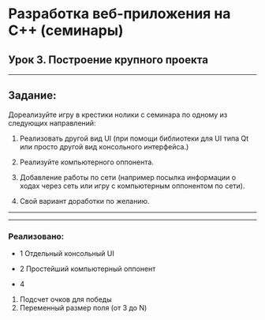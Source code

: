 # Разработка веб-приложения на С++ (семинары)

## Урок 3. Построение крупного проекта
<hr>

## Задание: 

Дореализуйте игру в крестики нолики с семинара по одному из следующих направлений:

1. Реализовать другой вид UI (при помощи библиотеки для UI типа Qt или просто другой вид консольного интерфейса.)

2. Реализуйте компьютерного оппонента.

3. Добавление работы по сети (например посылка информации о ходах через сеть или игру с компьютерным оппонентом по сети).

4. Свой вариант доработки по желанию.

<hr>
<hr>

### Реализовано:
- 1 Отдельный консольный UI
- 2 Простейший компьютерный оппонент
  
- 4
1. Подсчет очков для победы
2. Переменный размер поля (от 3 до N)
